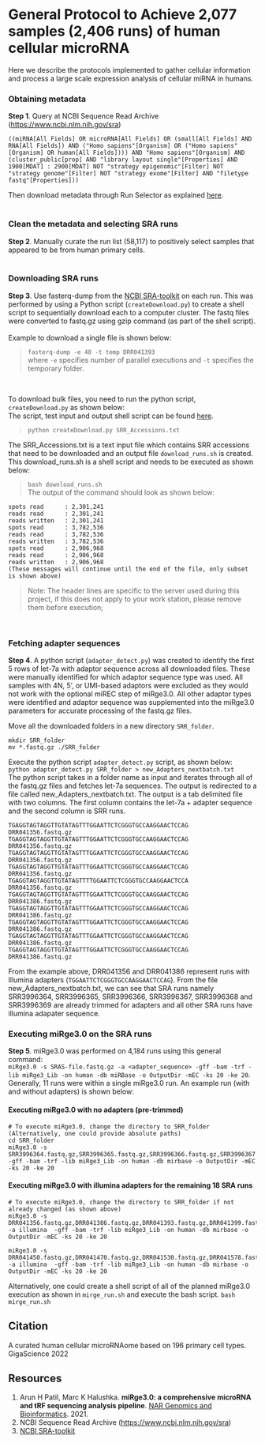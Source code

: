 # General Protocol to Achieve 2,077 samples (2,406 runs) of human cellular microRNA

Here we describe the protocols implemented to gather cellular information and process a large scale expression analysis of cellular miRNA in humans. 

### Obtaining metadata
**Step 1**.  Query at NCBI Sequence Read Archive (https://www.ncbi.nlm.nih.gov/sra)<br>
```
((miRNA[All Fields] OR microRNA[All Fields] OR (small[All Fields] AND RNA[All Fields]) AND ("Homo sapiens"[Organism] OR ("Homo sapiens"[Organism] OR human[All Fields]))) AND "Homo sapiens"[Organism] AND (cluster_public[prop] AND "library layout single"[Properties] AND 1900[MDAT] : 2900[MDAT] NOT "strategy epigenomic"[Filter] NOT "strategy genome"[Filter] NOT "strategy exome"[Filter] AND "filetype fastq"[Properties]))
``` 
Then download metadata through Run Selector as explained [here](https://github.com/NCBI-Hackathons/ncbi-cloud-tutorials/blob/master/SRA%20tutorials/tutorial_SRA_run_selector.md).
<br>
<br>

### Clean the metadata and selecting SRA runs
**Step 2**. Manually curate the run list (58,117) to positively select samples that appeared to be from human primary cells.
<br>
<br>

### Downloading SRA runs
**Step 3**. Use fasterq-dump from the [NCBI SRA-toolkit](https://hpc.nih.gov/apps/sratoolkit.html) on each run.  This was performed by using a Python script (`createDownload.py`) to create a shell script to sequentially download each to a computer cluster.  The fastq files were converted to fastq.gz using gzip command (as part of the shell script).<br><br>
Example to download a single file is shown below:<br> 
> `fasterq-dump -e 40 -t temp DRR041393` <br>
> where `-e` specifies number of parallel executions and `-t` specifies the temporary folder. <br>
<br>

To download bulk files, you need to run the python script, `createDownload.py` as shown below: <br>
The script, test input and output shell script can be found [here](https://github.com/mhalushka/miROme/tree/main/Processing_Tutorial/).

> `python createDownload.py SRR_Accessions.txt`
> 
The SRR_Accessions.txt is a text input file which contains SRR accessions that need to be downloaded and an output file `download_runs.sh` is created. This download_runs.sh is a shell script and needs to be executed as shown below:
> `bash download_runs.sh` <br>
> The output of the command should look as shown below:
```
spots read      : 2,301,241
reads read      : 2,301,241
reads written   : 2,301,241
spots read      : 3,782,536
reads read      : 3,782,536
reads written   : 3,782,536
spots read      : 2,906,968
reads read      : 2,906,968
reads written   : 2,906,968
(These messages will continue until the end of the file, only subset is shown above)
```
> Note: The header lines are specific to the server used during this project, if this does not apply to your work station, please remove them before execution;

<br>

### Fetching adapter sequences 
**Step 4**. A python script (`adapter_detect.py`) was created to identify the first 5 rows of let-7a with adaptor sequence across all downloaded files. These were manually identified for which adaptor sequence type was used.  All samples with 4N, 5’, or UMI-based adaptors were excluded as they would not work with the optional miREC step of miRge3.0. All other adaptor types were identified and adaptor sequence was supplemented into the miRge3.0 parameters for accurate processing of the fastq.gz files. 

Move all the downloaded folders in a new directory `SRR_folder`. <br>
```
mkdir SRR_folder
mv *.fastq.gz ./SRR_folder
```

Execute the python script `adapter_detect.py` script, as shown below: <br>
`python adapter_detect.py SRR_folder > new_Adapters_nextbatch.txt` <br>
The python script takes in a folder name as input and iterates through all of the fastq.gz files and fetches let-7a sequences. The output is redirected to a file called new_Adapters_nextbatch.txt. The output is a tab delimited file with two columns. The first column contains the let-7a + adapter sequence and the second column is SRR runs.
```
TGAGGTAGTAGGTTGTATAGTTTGGAATTCTCGGGTGCCAAGGAACTCCAG     DRR041356.fastq.gz
TGAGGTAGTAGGTTGTATAGTTTGGAATTCTCGGGTGCCAAGGAACTCCAG     DRR041356.fastq.gz
TGAGGTAGTAGGTTGTATAGTTTGGAATTCTCGGGTGCCAAGGAACTCCAG     DRR041356.fastq.gz
TGAGGTAGTAGGTTGTATAGTTTGGAATTCTCGGGTGCCAAGGAACTCCAG     DRR041356.fastq.gz
TGAGGTAGTAGGTTGTATAGTTTTGGAATTCTCGGGTGCCAAGGAACTCCA     DRR041356.fastq.gz
TGAGGTAGTAGGTTGTATAGTTTGGAATTCTCGGGTGCCAAGGAACTCCAG     DRR041386.fastq.gz
TGAGGTAGTAGGTTGTATAGTTTGGAATTCTCGGGTGCCAAGGAACTCCAG     DRR041386.fastq.gz
TGAGGTAGTAGGTTGTATAGTTTGGAATTCTCGGGTGCCAAGGAACTCCAG     DRR041386.fastq.gz
TGAGGTAGTAGGTTGTATAGTTTGGAATTCTCGGGTGCCAAGGAACTCCAG     DRR041386.fastq.gz
TGAGGTAGTAGGTTGTATAGTTTGGAATTCTCGGGTGCCAAGGAACTCCAG     DRR041386.fastq.gz
```
From the example above, DRR041356 and DRR041386 represent runs with Illumina adapters (`TGGAATTCTCGGGTGCCAAGGAACTCCAG`).  From the file new_Adapters_nextbatch.txt, we can see that SRA runs namely SRR3996364, SRR3996365, SRR3996366, SRR3996367, SRR3996368 and SRR3996369 are already trimmed for adapters and all other SRA runs have illumina adapater sequence. 

### Executing miRge3.0 on the SRA runs
**Step 5**. miRge3.0 was performed on 4,184 runs using this general command: <br>
`miRge3.0 -s SRAS-file.fastq.gz -a <adapter_sequence> -gff -bam -trf -lib miRge3_Lib -on human -db miRBase -o OutputDir -mEC -ks 20 -ke 20`. <br>
Generally, 11 runs were within a single miRge3.0 run. An example run (with and without adapters) is shown below:<br>

#### Executing miRge3.0 with no adapters (pre-trimmed)
```
# To execute miRge3.0, change the directory to SRR_folder (Alternatively, one could provide absolute paths)
cd SRR_folder 
miRge3.0 -s SRR3996364.fastq.gz,SRR3996365.fastq.gz,SRR3996366.fastq.gz,SRR3996367.fastq.gz,SRR3996368.fastq.gz,SRR3996369.fastq.gz -gff -bam -trf -lib miRge3_Lib -on human -db mirbase -o OutputDir -mEC -ks 20 -ke 20
```

#### Executing miRge3.0 with illumina adapters for the remaining 18 SRA runs 
```
# To execute miRge3.0, change the directory to SRR_folder if not already changed (as shown above) 
miRge3.0 -s DRR041356.fastq.gz,DRR041386.fastq.gz,DRR041393.fastq.gz,DRR041399.fastq.gz,DRR041408.fastq.gz,DRR041422.fastq.gz,DRR041430.fastq.gz,DRR041436.fastq.gz,DRR041443.fastq.gz  -a illumina  -gff -bam -trf -lib miRge3_Lib -on human -db mirbase -o OutputDir -mEC -ks 20 -ke 20

miRge3.0 -s DRR041450.fastq.gz,DRR041470.fastq.gz,DRR041530.fastq.gz,DRR041578.fastq.gz,DRR041592.fastq.gz,DRR041620.fastq.gz,SRR5121485.fastq.gz,SRR5121486.fastq.gz,SRR5121487.fastq.gz -a illumina  -gff -bam -trf -lib miRge3_Lib -on human -db mirbase -o OutputDir -mEC -ks 20 -ke 20
```

Alternatively, one could create a shell script of all of the planned miRge3.0 execution as shown in `mirge_run.sh` and execute the bash script. 
`bash mirge_run.sh`


## Citation
A curated human cellular microRNAome based on 196 primary cell types. GigaScience 2022

## Resources
1. Arun H Patil, Marc K Halushka. **miRge3.0: a comprehensive microRNA and tRF sequencing analysis pipeline**. [NAR Genomics and Bioinformatics]( <https://academic.oup.com/nargab/article/3/3/lqab068/6325159>). 2021.
2. NCBI Sequence Read Archive (https://www.ncbi.nlm.nih.gov/sra)
3. [NCBI SRA-toolkit](https://hpc.nih.gov/apps/sratoolkit.html) 

